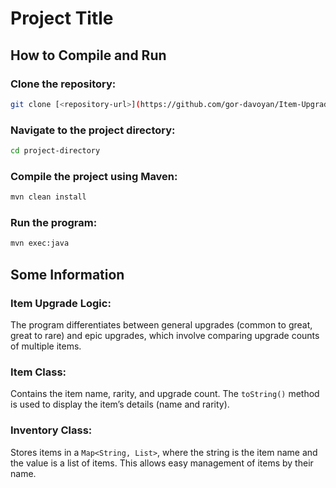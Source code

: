 
# Project Title

## How to Compile and Run

### Clone the repository:

```bash
git clone [<repository-url>](https://github.com/gor-davoyan/Item-Upgrade-System.git)
```

### Navigate to the project directory:

```bash
cd project-directory
```

### Compile the project using Maven:

```bash
mvn clean install
```

### Run the program:

```bash
mvn exec:java
```

## Some Information

### Item Upgrade Logic:

The program differentiates between general upgrades (common to great, great to rare) and epic upgrades, which involve comparing upgrade counts of multiple items.

### Item Class:

Contains the item name, rarity, and upgrade count. The `toString()` method is used to display the item’s details (name and rarity).

### Inventory Class:

Stores items in a `Map<String, List>`, where the string is the item name and the value is a list of items. This allows easy management of items by their name.

